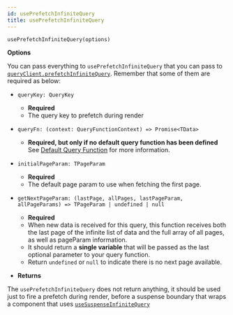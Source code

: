```yaml
---
id: usePrefetchInfiniteQuery
title: usePrefetchInfiniteQuery
---
```


```tsx
usePrefetchInfiniteQuery(options)
```

**Options**

You can pass everything to `usePrefetchInfiniteQuery` that you can pass to [`queryClient.prefetchInfiniteQuery`](../../../../reference/QueryClient.md#queryclientprefetchinfinitequery). Remember that some of them are required as below:

- `queryKey: QueryKey`
  - **Required**
  - The query key to prefetch during render

- `queryFn: (context: QueryFunctionContext) => Promise<TData>`
  - **Required, but only if no default query function has been defined** See [Default Query Function](../../guides/default-query-function.md) for more information.

- `initialPageParam: TPageParam`
  - **Required**
  - The default page param to use when fetching the first page.

- `getNextPageParam: (lastPage, allPages, lastPageParam, allPageParams) => TPageParam | undefined | null`
  - **Required**
  - When new data is received for this query, this function receives both the last page of the infinite list of data and the full array of all pages, as well as pageParam information.
  - It should return a **single variable** that will be passed as the last optional parameter to your query function.
  - Return `undefined` or `null` to indicate there is no next page available.

- **Returns**

The `usePrefetchInfiniteQuery` does not return anything, it should be used just to fire a prefetch during render, before a suspense boundary that wraps a component that uses [`useSuspenseInfiniteQuery`](../useSuspenseInfiniteQuery.md)